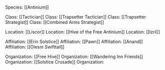 Species: [[Antinium]]

Class: [[Tactician]]
Class: [[Trapsetter Tactician]]
Class: [[Trapsetter Strategist]]
Class: [[Combined Arms Strategist]]

Location: [[Liscor]]
Location: [[Hive of the Free Antinium]]
Location: [[Izril]]

Affiliation: [[Erin Solstice]]
Affiliation: [[Pawn]]
Affiliation: [[Anand]]
Affiliation: [[Olesm Swifttail]]


Organization: [[Free Hive]]
Organization: [[Wandering Inn Friends]]
Organization: [[Solstice Crusade]]
Organization: 